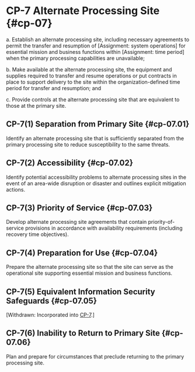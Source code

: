 # CP-7 Alternate Processing Site {#cp-07}

a. Establish an alternate processing site, including necessary agreements to permit the transfer and resumption of [Assignment: system operations] for essential mission and business functions within [Assignment: time period] when the primary processing capabilities are unavailable;

b. Make available at the alternate processing site, the equipment and supplies required to transfer and resume operations or put contracts in place to support delivery to the site within the organization-defined time period for transfer and resumption; and

c. Provide controls at the alternate processing site that are equivalent to those at the primary site.

## CP-7(1) Separation from Primary Site {#cp-07.01}

Identify an alternate processing site that is sufficiently separated from the primary processing site to reduce susceptibility to the same threats.

## CP-7(2) Accessibility {#cp-07.02}

Identify potential accessibility problems to alternate processing sites in the event of an area-wide disruption or disaster and outlines explicit mitigation actions.

## CP-7(3) Priority of Service {#cp-07.03}

Develop alternate processing site agreements that contain priority-of-service provisions in accordance with availability requirements (including recovery time objectives).

## CP-7(4) Preparation for Use {#cp-07.04}

Prepare the alternate processing site so that the site can serve as the operational site supporting essential mission and business functions.

## CP-7(5) Equivalent Information Security Safeguards {#cp-07.05}

[Withdrawn: Incorporated into [CP-7](../cp/cp-07#cp-07).]

## CP-7(6) Inability to Return to Primary Site {#cp-07.06}

Plan and prepare for circumstances that preclude returning to the primary processing site.

